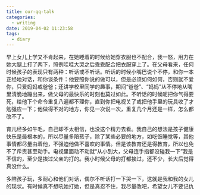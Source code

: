 ```yaml
---
title: our-qq-talk
categories:
  - writing
date: 2019-04-02 11:23:58
tags:
  - diary
---
```


早上女儿上学又不肯起来，在她睡着的时候给她穿衣服也不配合，我一怒，用力在她大腿上打了两下，照例哇哇大哭之后乖乖配合把衣服穿上了。在父母看来，任何时候孩子的表现只有两种：听话或不听话。听话的时候小嘴巴说个不停，和你一本正经地对话，和你谈条件：他要照你说的做可以，但是必须如何如何，否则就不爱你，只爱妈妈或爸爸；还讲学校里同学的趣事，期间“爸爸”、“妈妈”从不停地从嘴里清脆地蹦出来，做父母的最快乐的时刻也莫过如此。不听话的时候呢把你气得要死，给他下个命令重复八遍都不理你，直到你把电视关了或把他手里的玩具收了才勉强应一下；他做得不对的地方，你见一次说一次，重复几个月还是一样，怎么都改不了。

育儿经多如牛毛，自己却不太相信，也没这个精力去看。我自己的想法是孩子健康快乐是最根本的，所以尽量多陪孩子，除了某些必要的地方，如吃饭睡觉等，其他事情都尽量由着他，不强迫他做不喜欢的事情。但是该教育还是得教育，所以也免不了斥责甚至动手。电视里面动不动就“从小到大，父母连手指都没碰我一下”我是不信的，至少是挨过父亲的打的。我小时候父母的打都挨过，还不少，长大后觉得真没什么。

多陪孩子玩，多耐心和他们对话，偶尔不听话打一下哭一下，这就是我和我的女儿的现状。有时候真不想吼她打她，但是真忍不住，我尽量改吧，希望女儿不要记仇